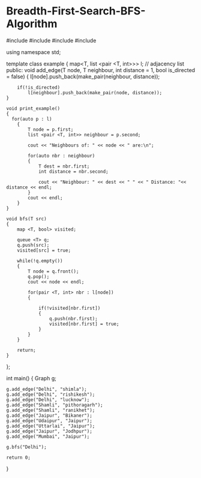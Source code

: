 # Breadth-First-Search-BFS-Algorithm

#include <iostream>
#include <map>
#include <queue>
#include <list>
 
using namespace std;
 
template <typename T>
class example
{
    map<T, list <pair <T, int>>> l; // adjacency list
public:
    void add_edge(T node, T neighbour, int distance = 1, bool is_directed = false)
    {
        l[node].push_back(make_pair(neighbour, distance));
 
        if(!is_directed)
            l[neighbour].push_back(make_pair(node, distance));
    }
 
    void print_example()
    {
      for(auto p : l)
        { 
            T node = p.first;
            list <pair <T, int>> neighbour = p.second;
 
            cout << "Neighbours of: " << node << " are:\n";
 
            for(auto nbr : neighbour)
            {
                T dest = nbr.first;
                int distance = nbr.second;
 
                cout << "Neighbour: " << dest << " " << " Distance: "<< distance << endl;
            }
            cout << endl;
        }
    }
 
    void bfs(T src)
    {
        map <T, bool> visited;
 
        queue <T> q;
        q.push(src);
        visited[src] = true;
 
        while(!q.empty())
        {
            T node = q.front();
            q.pop();
            cout << node << endl;
 
            for(pair <T, int> nbr : l[node])
            {
               
                if(!visited[nbr.first])
                {
                    q.push(nbr.first);
                    visited[nbr.first] = true;
                }
            }
        }
 
        return;
    }
};
 
 
 
int main()
{
    Graph <string> g;
     
    g.add_edge("Delhi", "shimla");
    g.add_edge("Delhi", "rishikesh");
    g.add_edge("Delhi", "lucknow");
    g.add_edge("Shamli", "pithoragarh");
    g.add_edge("Shamli", "ranikhet");
    g.add_edge("Jaipur", "Bikaner");
    g.add_edge("Udaipur", "Jaipur");
    g.add_edge("Uttarlai", "Jaipur");
    g.add_edge("Jaipur", "Jodhpur");
    g.add_edge("Mumbai", "Jaipur");
 
    g.bfs("Delhi");
 
    return 0;
}
